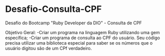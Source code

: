 # Desafio-Consulta-CPF
Desafio do Bootcamp "Ruby Developer da DIO" - Consulta de CPF

Objetivo Geral:
-Criar um programa na linguagem Ruby utilizando uma gem específica;
-Criar um programa de consulta ao CPF do usuário. Seu código precisa utilizar uma biblioteca especial para saber se os números que o usuário digitou são de um CPf verdadeiro.
